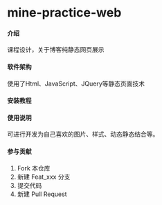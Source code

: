 # mine-practice-web

#### 介绍
课程设计，关于博客纯静态网页展示

#### 软件架构
使用了Html、JavaScript、JQuery等静态页面技术


#### 安装教程


#### 使用说明

可进行开发为自己喜欢的图片、样式、动态静态结合等。


#### 参与贡献

1.  Fork 本仓库
2.  新建 Feat_xxx 分支
3.  提交代码
4.  新建 Pull Request
